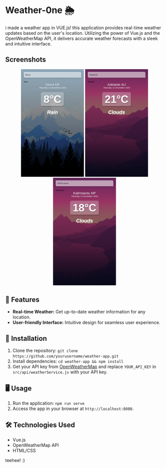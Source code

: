#  Weather-0ne 🌦️

i made a weather app in VUE.js! this application provides real-time weather updates based on the user's location. Utilizing the power of Vue.js and the OpenWeatherMap API, it delivers accurate weather forecasts with a sleek and intuitive interface.

## Screenshots

<div align="center">
  <img src="final-img/Screen Shot 2023-12-14 at 12.54.50.png" alt="Screenshot 1" width="200"/>
  <img src="final-img/Screen Shot 2023-12-14 at 12.55.03.png" alt="Screenshot 2" width="200"/>
  <img src="final-img/Screen Shot 2023-12-14 at 12.55.24.png" alt="Screenshot 3" width="200"/>
</div>

## 🌟 Features

- **Real-time Weather:** Get up-to-date weather information for any location.
- **User-friendly Interface:** Intuitive design for seamless user experience.

## 🚀 Installation

1. Clone the repository: `git clone https://github.com/yourusername/weather-app.git`
2. Install dependencies: `cd weather-app && npm install`
3. Get your API key from [OpenWeatherMap](https://openweathermap.org/api) and replace `YOUR_API_KEY` in `src/api/weatherService.js` with your API key.

## 🖥️ Usage

1. Run the application: `npm run serve`
2. Access the app in your browser at `http://localhost:8080`.

## 🛠️ Technologies Used

- Vue.js
- OpenWeatherMap API
- HTML/CSS

teehee! :)
